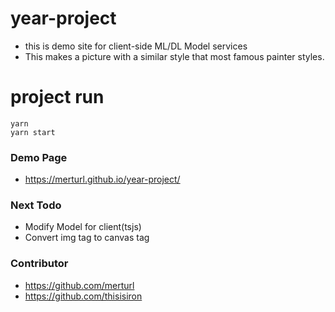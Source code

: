 # year-project
- this is demo site for client-side ML/DL Model services
- This makes a picture with a similar style that most famous painter styles.
# project run

```
yarn 
yarn start
```

### Demo Page
- https://merturl.github.io/year-project/



### Next Todo
- Modify Model for client(tsjs)
- Convert img tag to canvas tag


### Contributor
- https://github.com/merturl
- https://github.com/thisisiron
